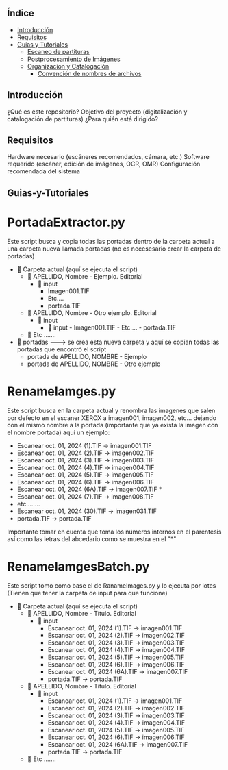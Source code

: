 ## Índice
- [Introducción](#Introducción)
- [Requisitos](#Requisitos)
- [Guías y Tutoriales](#Guias-y-Tutoriales)
  - [Escaneo de partituras](#cost-estimation)
  - [Postprocesamiento de Imágenes](#cost-estimation)
  - [Organizacion y Catalogación](#cost-estimation)
    - [Convención de nombres de archivos](#github-codespaces)
    

## Introducción 
¿Qué es este repositorio?
Objetivo del proyecto (digitalización y catalogación de partituras)
¿Para quién está dirigido?
## Requisitos
Hardware necesario (escáneres recomendados, cámara, etc.)
Software requerido (escáner, edición de imágenes, OCR, OMR)
Configuración recomendada del sistema
## Guias-y-Tutoriales



# PortadaExtractor.py
Este script busca y copia todas las portadas dentro de la carpeta actual a una carpeta nueva llamada portadas (no es necesesario crear la carpeta de portadas)
- 📂 Carpeta actual (aquí se ejecuta el script)
    - 📂 APELLIDO, Nombre - Ejemplo. Editorial
        - 📂 input
          - Imagen001.TIF
          - Etc....
          - portada.TIF 
    - 📂 APELLIDO, Nombre - Otro ejemplo. Editorial
         - 📂 input
             - 📂 input
          - Imagen001.TIF
          - Etc....
          - portada.TIF 
    - 📂 Etc .......
- 📂 portadas ---> se crea esta nueva carpeta y aquí se copian todas las portadas que encontró el script
  - portada de APELLIDO, NOMBRE - Ejemplo
  - portada de APELLIDO, NOMBRE - Otro ejemplo

# RenameIamges.py
Este script busca en la carpeta actual y renombra las imagenes que salen por defecto en el escaner XEROX a imagen001, imagen002, etc... dejando 
con el mismo nombre a la portada (importante que ya exista la imagen con el nombre portada) 
aquí un ejemplo:
- Escanear oct. 01, 2024 (1).TIF -> imagen001.TIF
- Escanear oct. 01, 2024 (2).TIF -> imagen002.TIF
- Escanear oct. 01, 2024 (3).TIF -> imagen003.TIF
- Escanear oct. 01, 2024 (4).TIF -> imagen004.TIF
- Escanear oct. 01, 2024 (5).TIF -> imagen005.TIF
- Escanear oct. 01, 2024 (6).TIF -> imagen006.TIF
- Escanear oct. 01, 2024 (6A).TIF -> imagen007.TIF *
- Escanear oct. 01, 2024 (7).TIF -> imagen008.TIF
- etc........
- Escanear oct. 01, 2024 (30).TIF -> imagen031.TIF
- portada.TIF -> portada.TIF
  
Importante tomar en cuenta que toma los números internos en el parentesis así como las letras del abcedario como se muestra en el "*" 

# RenameIamgesBatch.py
Este script tomo como base el de RanameImages.py y lo ejecuta por lotes (Tienen que tener la carpeta de input para que funcione)

- 📂 Carpeta actual (aquí se ejecuta el script)
    - 📂 APELLIDO, Nombre - Título. Editorial
        - 📂 input
          - Escanear oct. 01, 2024 (1).TIF -> imagen001.TIF
          - Escanear oct. 01, 2024 (2).TIF -> imagen002.TIF
          - Escanear oct. 01, 2024 (3).TIF -> imagen003.TIF
          - Escanear oct. 01, 2024 (4).TIF -> imagen004.TIF
           - Escanear oct. 01, 2024 (5).TIF -> imagen005.TIF
          - Escanear oct. 01, 2024 (6).TIF -> imagen006.TIF
          - Escanear oct. 01, 2024 (6A).TIF -> imagen007.TIF
          - portada.TIF -> portada.TIF
    - 📂 APELLIDO, Nombre - Título. Editorial
         - 📂 input
            - Escanear oct. 01, 2024 (1).TIF -> imagen001.TIF
            - Escanear oct. 01, 2024 (2).TIF -> imagen002.TIF
            - Escanear oct. 01, 2024 (3).TIF -> imagen003.TIF
            - Escanear oct. 01, 2024 (4).TIF -> imagen004.TIF
             - Escanear oct. 01, 2024 (5).TIF -> imagen005.TIF
            - Escanear oct. 01, 2024 (6).TIF -> imagen006.TIF
            - Escanear oct. 01, 2024 (6A).TIF -> imagen007.TIF
            - portada.TIF -> portada.TIF
    - 📂 Etc .......
